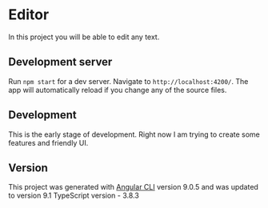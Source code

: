 # Editor

In this project you will be able to edit any text.

## Development server

Run `npm start` for a dev server. Navigate to `http://localhost:4200/`. The app will automatically reload if you change any of the source files.

## Development 

This is the early stage of development.
Right now I am trying to create some features and friendly UI.

## Version

This project was generated with [Angular CLI](https://github.com/angular/angular-cli) version 9.0.5 and was updated to version 9.1
TypeScript version - 3.8.3
